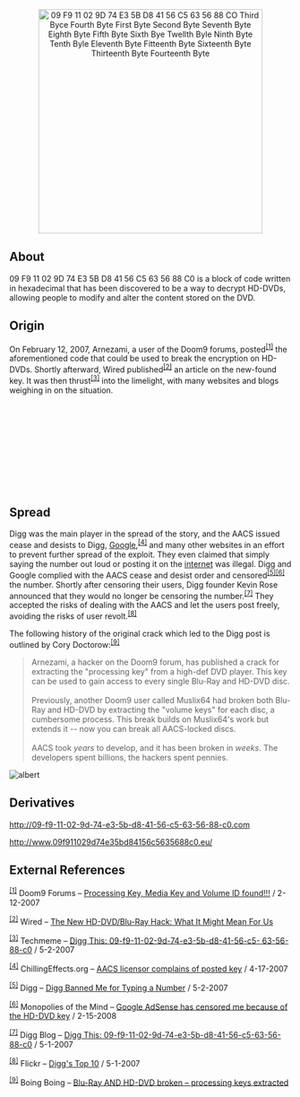 <section class="bodycopy">
<center>
<a href="https://knowyourmeme.com/photos/893632" target="_blank"><img src="https://i.kym-cdn.com/photos/images/newsfeed/000/893/632/470.png" width="400" align="top" class=" kym-image image-auto-link" id="photo_893632" title="470.png" alt="09 F9 11 02 9D 74 E3 5B D8 41 56 C5 63 56 88 CO Third Byce Fourth Byte First Byte Second Byte Seventh Byte Eighth Byte Fifth Byte Sixth Bye Twellth Byle Ninth Byte Tenth Byle Eleventh Byte Fitteenth Byte Sixteenth Byte Thirteenth Byte Fourteenth Byte" data-src="https://i.kym-cdn.com/photos/images/newsfeed/000/893/632/470.png"></a> </center>
<h2 id="about">About</h2>
<p>09 F9 11 02 9D 74 E3 5B D8 41 56 C5 63 56 88 C0 is a block of code written in hexadecimal that has been discovered to be a way to decrypt HD-DVDs, allowing people to modify and alter the content stored on the DVD.</p>
<h2 id="origin">Origin</h2>
<p>On February 12, 2007, Arnezami, a user of the Doom9 forums, posted<sup class="footnote" id="fnr1"><a href="#fn1" class="footnote-superscript">[1]</a></sup> the aforementioned code that could be used to break the encryption on HD-DVDs. Shortly afterward, Wired published<sup class="footnote" id="fnr2"><a href="#fn2" class="footnote-superscript">[2]</a></sup> an article on the new-found key. It was then thrust<sup class="footnote" id="fnr3"><a href="#fn3" class="footnote-superscript">[3]</a></sup> into the limelight, with many websites and blogs weighing in on the situation.</p>
<div style="width: calc(100% - 152px);">
<div class="desktop-only">
<script>
  window.addEventListener('primisPlayerInit', function(e) {
      const observeForFloatingElement = () => {
          const handleIntersection = () => {
              if (window.innerWidth > 768) {
                  if (
                      primisPlayerWrapper.style.getPropertyValue('position') === 'fixed'
                  ) {
                      primisPlayerWrapper.style.bottom = '120px';
                  } else {
                      primisPlayerWrapper.style.bottom = '';
                  }
              }
          };
          const observer = new IntersectionObserver(handleIntersection);
          const floaterObserver = new MutationObserver((mutationsList) => {
              handleIntersection();
          });
          const config = {
              attributes: true,
              attributeFilter: ['style'],
              subtree: false,
              characterData: false,
          };
          floaterObserver.observe(primisPlayerWrapper, config);
      };
      const primisPlayerWrapper = window.top.document.querySelector('[id^="primis_playerSekindoSPlayer"]');
      if (primisPlayerWrapper && e.detail.playerApiId === '117026') {
          observeForFloatingElement();
      }
  });
</script>
<div class="primis-player loaded" data-player-api-id="117026" data-s="117026" style="aspect-ratio: 16 / 7;"><script src="https://live.primis.tech/live/liveView.php?playerApiId=117026&amp;s=117026"></script></div>
</div>
</div> <h2 id="spread">Spread</h2>
<p>Digg was the main player in the spread of the story, and the AACS issued cease and desists to Digg, <a href="/memes/sites/google" class="auto-link">Google</a>,<sup class="footnote" id="fnr4"><a href="#fn4" class="footnote-superscript">[4]</a></sup> and many other websites in an effort to prevent further spread of the exploit. They even claimed that simply saying the number out loud or posting it on the <a href="/memes/cultures/the-internet" class="auto-link">internet</a> was illegal. Digg and Google complied with the AACS cease and desist order and censored<sup class="footnote" id="fnr5"><a href="#fn5" class="footnote-superscript">[5]</a></sup><sup class="footnote" id="fnr6"><a href="#fn6" class="footnote-superscript">[6]</a></sup> the number. Shortly after censoring their users, Digg founder Kevin Rose announced that they would no longer be censoring the number.<sup class="footnote" id="fnr7"><a href="#fn7" class="footnote-superscript">[7]</a></sup> They accepted the risks of dealing with the AACS and let the users post freely, avoiding the risks of user revolt.<sup class="footnote" id="fnr8"><a href="#fn8" class="footnote-superscript">[8]</a></sup></p>
<p>The following history of the original crack which led to the Digg post is outlined by Cory Doctorow:<sup class="footnote" id="fnr9"><a href="#fn9" class="footnote-superscript">[9]</a></sup></p>
<blockquote>Arnezami, a hacker on the Doom9 forum, has published a crack for extracting the "processing key" from a high-def DVD player. This key can be used to gain access to every single Blu-Ray and HD-DVD disc.<br>
<br>
Previously, another Doom9 user called Muslix64 had broken both Blu-Ray and HD-DVD by extracting the "volume keys" for each disc, a cumbersome process. This break builds on Muslix64's work but extends it -- now you can break all AACS-locked discs.<br>
<br>
AACS took <em>years</em> to develop, and it has been broken in <em>weeks</em>. The developers spent billions, the hackers spent pennies.</blockquote>

![albert](https://i.kym-cdn.com/entries/icons/facebook/000/000/061/0x09f911029d74e35bd84156c5635688c0.jpg)
<h2 id="derivatives">Derivatives</h2>
<p><a href="http://09-f9-11-02-9d-74-e3-5b-d8-41-56-c5-63-56-88-c0.com" target="_blank" class=" external-link">http://09-f9-11-02-9d-74-e3-5b-d8-41-56-c5-63-56-88-c0.com</a></p>
<p><a href="http://www.09f911029d74e35bd84156c5635688c0.eu/" target="_blank" class=" external-link">http://www.09f911029d74e35bd84156c5635688c0.eu/</a></p>
<h2 id="external-references">External References</h2>
<div class="references">
<p id="fn1"><sup class="footnote"><a href="#fnr1">[1]</a></sup> <span class="footnote-text">Doom9 Forums – <a href="https://forum.doom9.org/showthread.php?p=953484#post953484" target="_blank" class=" external-link">Processing Key, Media Key and Volume ID found!!!</a> / 2-12-2007</span></p>
<p id="fn2"><sup class="footnote"><a href="#fnr2">[2]</a></sup> <span class="footnote-text">Wired – <a href="https://www.wired.com/gadgetlab/2007/02/the_new_hddvdbl/" target="_blank" class=" external-link">The New HD-DVD/Blu-Ray Hack: What It Might Mean For Us</a></span></p>
<p id="fn3"><sup class="footnote"><a href="#fnr3">[3]</a></sup> <span class="footnote-text">Techmeme – <a href="https://www.techmeme.com/070502/p5#a070502p5" target="_blank" class=" external-link">Digg This: 09-f9-11-02-9d-74-e3-5b-d8-41-56-c5- 63-56-88-c0</a> / 5-2-2007</span></p>
<p id="fn4"><sup class="footnote"><a href="#fnr4">[4]</a></sup> <span class="footnote-text">ChillingEffects.org – <a href="https://www.chillingeffects.org/notice.cgi?sID=3218" target="_blank" class=" external-link">AACS licensor complains of posted key</a> / 4-17-2007</span></p>
<p id="fn5"><sup class="footnote"><a href="#fnr5">[5]</a></sup> <span class="footnote-text">Digg – <a href="https://digg.com/news/story/Digg_Banned_me_for_Typing_a_Number" target="_blank" class=" external-link">Digg Banned Me for Typing a Number</a> / 5-2-2007</span></p>
<p id="fn6"><sup class="footnote"><a href="#fnr6">[6]</a></sup> <span class="footnote-text">Monopolies of the Mind – <a href="https://rudd-o.com/en/monopolies-of-the-mind/google-adsense-has-censored-me-because-of-the-hd-dvd-key" target="_blank" class=" external-link">Google AdSense has censored me because of the HD-DVD key</a> / 2-15-2008</span></p>
<p id="fn7"><sup class="footnote"><a href="#fnr7">[7]</a></sup> <span class="footnote-text">Digg Blog – <a href="http://blog.digg.com/?p=74" target="_blank" class=" external-link">Digg This: 09-f9-11-02-9d-74-e3-5b-d8-41-56-c5-63-56-88-c0</a> / 5-1-2007</span></p>
<p id="fn8"><sup class="footnote"><a href="#fnr8">[8]</a></sup> <span class="footnote-text">Flickr – <a href="https://www.flickr.com/photos/8072909@N02/480933625/" target="_blank" class=" external-link">Digg's Top 10</a> / 5-1-2007</span></p>
<p id="fn9"><sup class="footnote"><a href="#fnr9">[9]</a></sup> <span class="footnote-text">Boing Boing – <a href="http://www.boingboing.net/2007/02/13/bluray-and-hddvd-bro.html" target="_blank" class=" external-link">Blu-Ray AND HD-DVD broken – processing keys extracted</a></span></p>
</div>
</section>